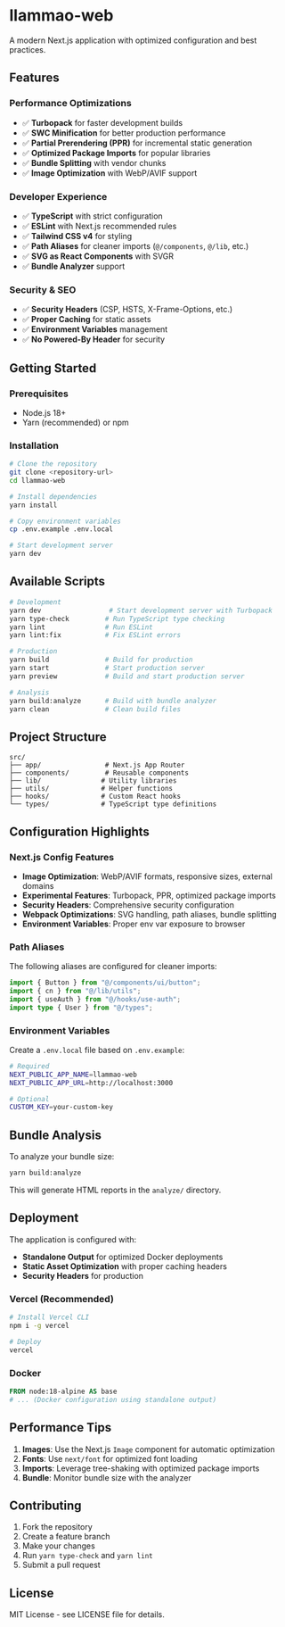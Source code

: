 # llammao-web

A modern Next.js application with optimized configuration and best practices.

## Features

### Performance Optimizations

- ✅ **Turbopack** for faster development builds
- ✅ **SWC Minification** for better production performance
- ✅ **Partial Prerendering (PPR)** for incremental static generation
- ✅ **Optimized Package Imports** for popular libraries
- ✅ **Bundle Splitting** with vendor chunks
- ✅ **Image Optimization** with WebP/AVIF support

### Developer Experience

- ✅ **TypeScript** with strict configuration
- ✅ **ESLint** with Next.js recommended rules
- ✅ **Tailwind CSS v4** for styling
- ✅ **Path Aliases** for cleaner imports (`@/components`, `@/lib`, etc.)
- ✅ **SVG as React Components** with SVGR
- ✅ **Bundle Analyzer** support

### Security & SEO

- ✅ **Security Headers** (CSP, HSTS, X-Frame-Options, etc.)
- ✅ **Proper Caching** for static assets
- ✅ **Environment Variables** management
- ✅ **No Powered-By Header** for security

## Getting Started

### Prerequisites

- Node.js 18+
- Yarn (recommended) or npm

### Installation

```bash
# Clone the repository
git clone <repository-url>
cd llammao-web

# Install dependencies
yarn install

# Copy environment variables
cp .env.example .env.local

# Start development server
yarn dev
```

## Available Scripts

```bash
# Development
yarn dev                 # Start development server with Turbopack
yarn type-check         # Run TypeScript type checking
yarn lint               # Run ESLint
yarn lint:fix           # Fix ESLint errors

# Production
yarn build              # Build for production
yarn start              # Start production server
yarn preview            # Build and start production server

# Analysis
yarn build:analyze      # Build with bundle analyzer
yarn clean              # Clean build files
```

## Project Structure

```
src/
├── app/                # Next.js App Router
├── components/         # Reusable components
├── lib/               # Utility libraries
├── utils/             # Helper functions
├── hooks/             # Custom React hooks
└── types/             # TypeScript type definitions
```

## Configuration Highlights

### Next.js Config Features

- **Image Optimization**: WebP/AVIF formats, responsive sizes, external domains
- **Experimental Features**: Turbopack, PPR, optimized package imports
- **Security Headers**: Comprehensive security configuration
- **Webpack Optimizations**: SVG handling, path aliases, bundle splitting
- **Environment Variables**: Proper env var exposure to browser

### Path Aliases

The following aliases are configured for cleaner imports:

```typescript
import { Button } from "@/components/ui/button";
import { cn } from "@/lib/utils";
import { useAuth } from "@/hooks/use-auth";
import type { User } from "@/types";
```

### Environment Variables

Create a `.env.local` file based on `.env.example`:

```bash
# Required
NEXT_PUBLIC_APP_NAME=llammao-web
NEXT_PUBLIC_APP_URL=http://localhost:3000

# Optional
CUSTOM_KEY=your-custom-key
```

## Bundle Analysis

To analyze your bundle size:

```bash
yarn build:analyze
```

This will generate HTML reports in the `analyze/` directory.

## Deployment

The application is configured with:

- **Standalone Output** for optimized Docker deployments
- **Static Asset Optimization** with proper caching headers
- **Security Headers** for production

### Vercel (Recommended)

```bash
# Install Vercel CLI
npm i -g vercel

# Deploy
vercel
```

### Docker

```dockerfile
FROM node:18-alpine AS base
# ... (Docker configuration using standalone output)
```

## Performance Tips

1. **Images**: Use the Next.js `Image` component for automatic optimization
2. **Fonts**: Use `next/font` for optimized font loading
3. **Imports**: Leverage tree-shaking with optimized package imports
4. **Bundle**: Monitor bundle size with the analyzer

## Contributing

1. Fork the repository
2. Create a feature branch
3. Make your changes
4. Run `yarn type-check` and `yarn lint`
5. Submit a pull request

## License

MIT License - see LICENSE file for details.
